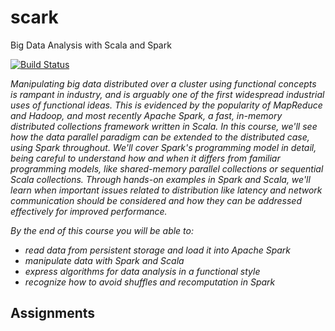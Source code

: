 # scark
Big Data Analysis with Scala and Spark

[![Build Status](https://travis-ci.org/kasper189/funcprinc.svg?branch=master)](https://travis-ci.org/kasper189/scark)

*Manipulating big data distributed over a cluster using functional concepts is rampant in industry, and is arguably one of the first widespread industrial uses of functional ideas. This is evidenced by the popularity of MapReduce and Hadoop, and most recently Apache Spark, a fast, in-memory distributed collections framework written in Scala. In this course, we'll see how the data parallel paradigm can be extended to the distributed case, using Spark throughout. We'll cover Spark's programming model in detail, being careful to understand how and when it differs from familiar programming models, like shared-memory parallel collections or sequential Scala collections. Through hands-on examples in Spark and Scala, we'll learn when important issues related to distribution like latency and network communication should be considered and how they can be addressed effectively for improved performance.*

*By the end of this course you will be able to:*
* *read data from persistent storage and load it into Apache Spark*
* *manipulate data with Spark and Scala*
* *express algorithms for data analysis in a functional style*
* *recognize how to avoid shuffles and recomputation in Spark*



## Assignments
